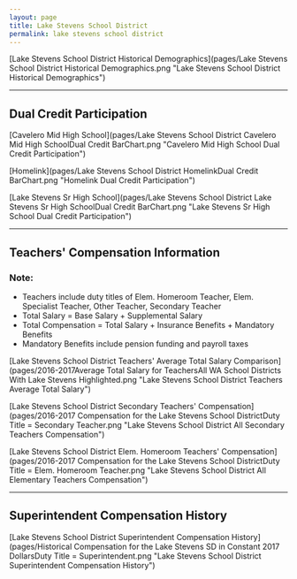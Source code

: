 ```yaml
---
layout: page
title: Lake Stevens School District
permalink: lake stevens school district
---
```



[Lake Stevens School District Historical Demographics](pages/Lake Stevens School District Historical Demographics.png "Lake Stevens School District Historical Demographics")

___

## Dual Credit Participation

[Cavelero Mid High School](pages/Lake Stevens School District Cavelero Mid High SchoolDual Credit BarChart.png "Cavelero Mid High School Dual Credit Participation")

[Homelink](pages/Lake Stevens School District HomelinkDual Credit BarChart.png "Homelink Dual Credit Participation")

[Lake Stevens Sr High School](pages/Lake Stevens School District Lake Stevens Sr High SchoolDual Credit BarChart.png "Lake Stevens Sr High School Dual Credit Participation")


___

## Teachers' Compensation Information
### Note:
- Teachers include duty titles of Elem. Homeroom Teacher, Elem. Specialist Teacher, Other Teacher, Secondary Teacher
- Total Salary = Base Salary + Supplemental Salary
- Total Compensation = Total Salary + Insurance Benefits + Mandatory Benefits
- Mandatory Benefits include pension funding and payroll taxes

[Lake Stevens School District Teachers' Average Total Salary Comparison](pages/2016-2017Average Total Salary for TeachersAll WA School Districts With Lake Stevens Highlighted.png "Lake Stevens School District Teachers Average Total Salary")

[Lake Stevens School District Secondary Teachers' Compensation](pages/2016-2017 Compensation for the Lake Stevens School DistrictDuty Title = Secondary Teacher.png "Lake Stevens School District All Secondary Teachers Compensation")

[Lake Stevens School District Elem. Homeroom Teachers' Compensation](pages/2016-2017 Compensation for the Lake Stevens School DistrictDuty Title = Elem. Homeroom Teacher.png "Lake Stevens School District All Elementary Teachers Compensation")


___

## Superintendent Compensation History

[Lake Stevens School District Superintendent Compensation History](pages/Historical Compensation for the Lake Stevens SD in Constant 2017 DollarsDuty Title = Superintendent.png "Lake Stevens School District Superintendent Compensation History")

